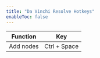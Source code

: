 ```yaml
---
title: "Da Vinchi Resolve Hotkeys"
enableToc: false
---
```

|Function|Key
|:-:|:-:
|Add nodes|Ctrl + Space